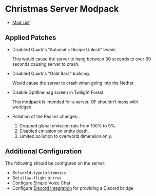 # Christmas Server Modpack

- [Mod List](mods.md)

## Applied Patches

- Disabled Quark's "Automatic Recipe Unlock" tweak.

  This would cause the server to hang between 30 seconds to over 60 seconds causing server to crash.

- Disabled Quark's "Gold Bars" building.

  Would cause the server to crash when going into the Nether.

- Disable Optifine nag screen in Twilight Forest.

  This modpack is intended for a server, OF shouldn't mess with worldgen.

- Pollution of the Realms changes:

  1. Dropped global emission rate from 100% to 5%.
  2. Disabled emission on entity death.
  3. Limited pollution to overworld dimension only.

## Additional Configuration

The following should be configured on the server:
- Set `world-type` to `biomesop`
- Set `allow-flight` to `true`
- Configure [Simple Voice Chat](https://modrepo.de/minecraft/voicechat/wiki?t=setup)
- Configure [Discord Integration](https://github.com/ErdbeerbaerLP/DiscordIntegration-Forge/wiki/Quick-Setup) for providing a Discord bridge
